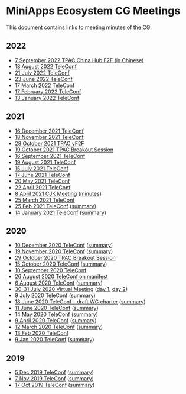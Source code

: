 # MiniApps Ecosystem CG Meetings

This document contains links to meeting minutes of the CG.

## 2022

* [7 September 2022 TPAC China Hub F2F (in Chinese)](https://www.w3.org/2022/09/hangzhou/miniapps/report.html)
* [18 August 2022 TeleConf](https://www.w3.org/2022/08/18-miniapp-minutes.html)
* [21 July 2022 TeleConf](https://www.w3.org/2022/07/21-miniapp-minutes.html)
* [23 June 2022 TeleConf](https://www.w3.org/2022/06/23-miniapp-minutes.html)
* [17 March 2022 TeleConf](https://www.w3.org/2022/03/17-miniapp-minutes.html)
* [17 February 2022 TeleConf](https://www.w3.org/2022/02/17-MiniApp-minutes.html)
* [13 January 2022 TeleConf](https://www.w3.org/2022/01/13-miniapp-minutes.html)

## 2021

* [16 December 2021 TeleConf](https://www.w3.org/2021/12/16-miniapp-minutes.html)
* [18 November 2021 TeleConf](https://www.w3.org/2021/11/18-MiniApp-minutes.html)
* [28 October 2021 TPAC vF2F](https://www.w3.org/2021/10/28-MiniApp-minutes.html)
* [19 October 2021 TPAC Breakout Session](https://www.w3.org/2021/10/18-miniapptools-minutes.html)
* [16 September 2021 TeleConf](https://www.w3.org/2021/09/16-miniapp-minutes.html)
* [19 August 2021 TeleConf](https://www.w3.org/2021/08/19-miniapp-minutes.html)
* [15 July 2021 TeleConf](https://www.w3.org/2021/07/15-miniapp-minutes.html)
* [17 June 2021 TeleConf](https://www.w3.org/2021/06/17-miniapp-minutes.html)
* [20 May 2021 TeleConf](https://www.w3.org/2021/05/20-MiniApp-minutes.html)
* [22 April 2021 TeleConf](https://www.w3.org/2021/04/22-miniapp-minutes.html)
* [8 April 2021 CJK Meeting](https://www.w3.org/2021/03/miniapp-cjk/index.html) ([minutes](https://www.w3.org/2021/04/08-MiniApp-minutes.html))
* [25 March 2021 TeleConf](https://www.w3.org/2021/03/25-miniapp-minutes.html)
* [25 Feb 2021 TeleConf](https://www.w3.org/2021/02/25-miniapp-minutes.html) ([summary](https://lists.w3.org/Archives/Public/public-miniapps/2021Mar/0001.html))
* [14 January 2021 TeleConf](https://www.w3.org/2021/01/14-miniapp-minutes.html) ([summary](https://lists.w3.org/Archives/Member/internal-miniapps/2021Jan/0001.html))

## 2020

* [10 December 2020 TeleConf](https://www.w3.org/2020/12/10-miniapp-minutes.html) ([summary](https://lists.w3.org/Archives/Public/public-miniapps/2020Dec/0000.html))
* [19 November 2020 TeleConf](https://www.w3.org/2020/11/19-miniapp-minutes.html) ([summary](https://lists.w3.org/Archives/Public/public-miniapps/2020Nov/0000.html))
* [29 October 2020 TPAC Breakout Session](https://www.w3.org/2020/10/29-MiniApp-Standardization-minutes.html)
* [15 October 2020 TeleConf](https://www.w3.org/2020/10/15-miniapp-minutes.html) ([summary](https://lists.w3.org/Archives/Public/public-miniapps/2020Oct/0003.html))
* [10 September 2020 TeleConf](https://www.w3.org/2020/09/10-miniapp-minutes.html)
* [26 August 2020 TeleConf on manifest](https://www.w3.org/2020/08/26-manifest-minutes.html)
* [6 August 2020 TeleConf](https://www.w3.org/2020/08/06-Miniapp-minutes.html) ([summary](https://lists.w3.org/Archives/Public/public-miniapps/2020Aug/0001.html))
* [30-31 July 2020 Virtual Meeting](https://www.w3.org/2020/07/miniapp-virtual-meeting/index.html) ([day 1](https://www.w3.org/2020/07/30-miniapp-minutes.html), [day 2](https://www.w3.org/2020/07/31-miniapp-minutes.html))
* [9 July 2020 TeleConf](https://www.w3.org/2020/07/09-miniapp-minutes.html) ([summary](https://lists.w3.org/Archives/Public/public-miniapps/2020Jul/0001.html))
* [18 June 2020 TeleConf - draft WG charter](https://www.w3.org/2020/06/18-miniapp-minutes.html) ([summary](https://lists.w3.org/Archives/Public/public-miniapps/2020Jun/0001.html))
* [11 June 2020 TeleConf](https://www.w3.org/2020/06/11-miniapp-minutes.html) ([summary](https://lists.w3.org/Archives/Public/public-miniapps/2020Jun/0000.html))
* [14 May 2020 TeleConf](https://www.w3.org/2020/05/14-miniapp-minutes.html) ([summary](https://lists.w3.org/Archives/Public/public-miniapps/2020May/0001.html))
* [9 April 2020 TeleConf](https://www.w3.org/2020/04/09-miniapp-minutes.html) ([summary](https://lists.w3.org/Archives/Public/public-miniapps/2020Apr/0000.html))
* [12 March 2020 TeleConf](https://www.w3.org/2020/03/12-miniapp-minutes.html) ([summary](https://lists.w3.org/Archives/Public/public-miniapps/2020Mar/0001.html))
* [13 Feb 2020 TeleConf](https://www.w3.org/2020/02/13-MiniApp-minutes.html) 
* [9 Jan 2020 TeleConf](https://www.w3.org/2020/01/09-miniapp-minutes.html) ([summary](https://lists.w3.org/Archives/Public/public-miniapps/2020Jan/0000.html))

## 2019

* [5 Dec 2019 TeleConf](https://www.w3.org/2019/12/05-miniapp-minutes.html) ([summary](https://lists.w3.org/Archives/Public/public-miniapps/2019Dec/0000.html))
* [7 Nov 2019 TeleConf](https://www.w3.org/2019/11/07-miniapp-minutes.html) ([summary](https://lists.w3.org/Archives/Public/public-miniapps/2019Nov/0000.html))
* [17 Oct 2019 TeleConf](https://www.w3.org/2019/10/17-MiniApp-minutes.html) ([summary](https://lists.w3.org/Archives/Public/public-miniapps/2019Oct/0002.html))
